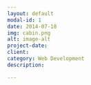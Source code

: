 ```yaml
---
layout: default
modal-id: 1
date: 2014-07-18
img: cabin.png
alt: image-alt
project-date: 
client: 
category: Web Development
description: 

---
```

